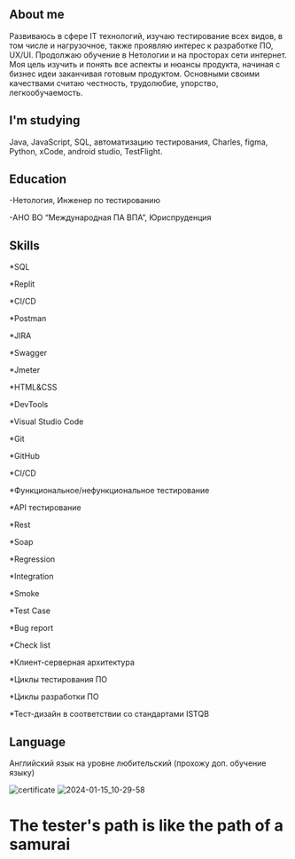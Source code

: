 ## About me

Развиваюсь в сфере IT технологий, изучаю тестирование всех видов, в том числе и нагрузочное, также проявляю интерес к разработке ПО, UX/UI. Продолжаю обучение в Нетологии и на просторах сети интернет. 
Моя цель изучить и понять все аспекты и нюансы продукта, начиная с бизнес идеи заканчивая готовым продуктом. Основными своими качествами считаю честность, трудолюбие, упорство, легкообучаемость.  


## I'm studying 

Java, JavaScript, SQL, автоматизацию тестирования, Charles, figma, Python, xCode, android studio, TestFlight.


## Education

-Нетология, Инженер по тестированию

-АНО ВО “Международная ПА ВПА”, Юриспруденция

## Skills

*SQL

*Replit 

*CI/CD

*Postman

*JIRA 

*Swagger 

*Jmeter 

*HTML&CSS

*DevTools 

*Visual Studio Code 

*Git 

*GitHub

*CI/CD

*Функциональное/нефункциональное тестирование 

*API тестирование 

*Rest 

*Soap 

*Regression 

*Integration 

*Smoke 

*Test Case

*Bug report

*Check list

*Клиент-серверная архитектура 

*Циклы тестирования ПО 

*Циклы разработки ПО

*Тест-дизайн в соответствии со стандартами ISTQB

## Language

Английский язык на уровне любительский (прохожу доп. обучение языку)

![certificate](https://github.com/Freshik115/About-Me/assets/155950115/3a407e27-31eb-4f3c-8282-6fade2cae07a)
![2024-01-15_10-29-58](https://github.com/Freshik115/About-Me/assets/155950115/36fbe589-f872-4cc0-93bf-c2e5ed999f5c)

# The tester's path is like the path of a samurai






